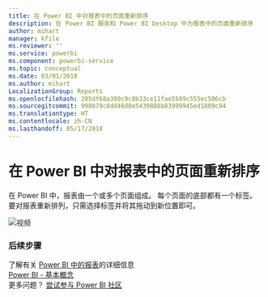 ```yaml
---
title: 在 Power BI 中对报表中的页面重新排序
description: 在 Power BI 服务和 Power BI Desktop 中为报表中的页面重新排序
author: mihart
manager: kfile
ms.reviewer: ''
ms.service: powerbi
ms.component: powerbi-service
ms.topic: conceptual
ms.date: 03/01/2018
ms.author: mihart
LocalizationGroup: Reports
ms.openlocfilehash: 205df68a380c9c8b33ce11fae5509c555ec506cb
ms.sourcegitcommit: 998b79c0dd46d0e5439888b83999945ed1809c94
ms.translationtype: HT
ms.contentlocale: zh-CN
ms.lasthandoff: 05/17/2018
---
```

# <a name="reorder-pages-in-a-report-in-power-bi"></a>在 Power BI 中对报表中的页面重新排序
在 Power BI 中，报表由一个或多个页面组成。  每个页面的底部都有一个标签。  要对报表重新排列，只需选择标签并将其拖动到新位置即可。

![视频](media/service-report-reorder-pages/reorder.gif)

### <a name="next-steps"></a>后续步骤
了解有关 [Power BI 中的报表](service-reports.md)的详细信息  
[Power BI - 基本概念](service-basic-concepts.md)  
更多问题？ [尝试参与 Power BI 社区](http://community.powerbi.com/)

